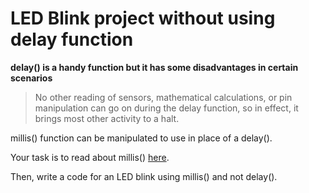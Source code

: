 # LED Blink project without using delay function
**delay() is a handy function but it has some disadvantages in certain scenarios**
>No other reading of sensors, mathematical calculations, or pin manipulation can go on during the delay function, 
>so in effect, it brings most other activity to a halt.

millis() function can be manipulated to use in place of a delay().

Your task is to read about millis() [here](https://www.arduino.cc/reference/en/language/functions/time/millis/).

Then, write a code for an LED blink using millis() and not delay().
